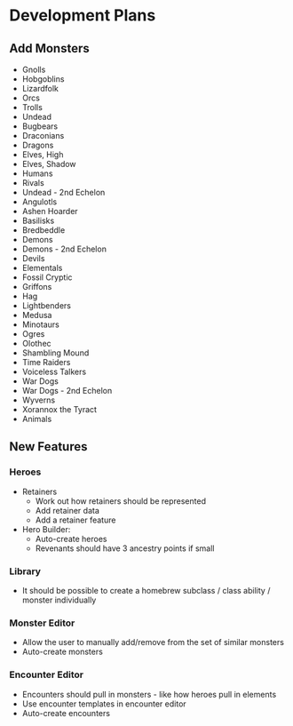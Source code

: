 # Development Plans

## Add Monsters

* Gnolls
* Hobgoblins
* Lizardfolk
* Orcs
* Trolls
* Undead
* Bugbears
* Draconians
* Dragons
* Elves, High
* Elves, Shadow
* Humans
* Rivals
* Undead - 2nd Echelon
* Angulotls
* Ashen Hoarder
* Basilisks
* Bredbeddle
* Demons
* Demons - 2nd Echelon
* Devils
* Elementals
* Fossil Cryptic
* Griffons
* Hag
* Lightbenders
* Medusa
* Minotaurs
* Ogres
* Olothec
* Shambling Mound
* Time Raiders
* Voiceless Talkers
* War Dogs
* War Dogs - 2nd Echelon
* Wyverns
* Xorannox the Tyract
* Animals

## New Features

### Heroes

* Retainers
  * Work out how retainers should be represented
  * Add retainer data
  * Add a retainer feature
* Hero Builder:
  * Auto-create heroes
  * Revenants should have 3 ancestry points if small

### Library

* It should be possible to create a homebrew subclass / class ability / monster individually

### Monster Editor

* Allow the user to manually add/remove from the set of similar monsters
* Auto-create monsters

### Encounter Editor

* Encounters should pull in monsters - like how heroes pull in elements
* Use encounter templates in encounter editor
* Auto-create encounters
